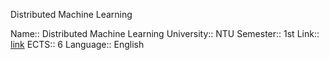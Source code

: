 Distributed Machine Learning

Name:: Distributed Machine Learning
University:: NTU
Semester:: 1st
Link:: [link](https://nol.ntu.edu.tw/nol/coursesearch/print_table.php?course_id=922%20U4430&class=&dpt_code=9220&ser_no=79690&semester=111-1&lang=EN)
ECTS:: 6
Language:: English